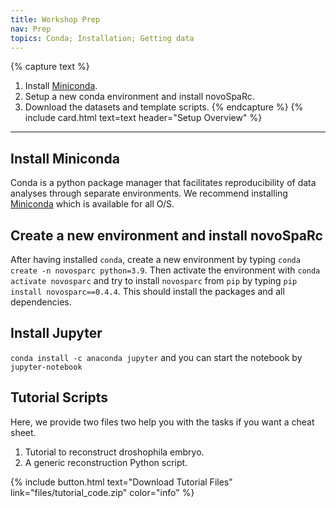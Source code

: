 ```yaml
---
title: Workshop Prep
nav: Prep
topics: Conda; Installation; Getting data 
---
```


{% capture text %}
1. Install [Miniconda](https://github.com).
2. Setup a new conda environment and install novoSpaRc.
3. Download the datasets and template scripts.
{% endcapture %}
{% include card.html text=text header="Setup Overview" %}

-------------

## Install Miniconda

Conda is a python package manager that facilitates reproducibility of data analyses through separate environments. We recommend installing [Miniconda](https://docs.conda.io/en/latest/miniconda.html) which is available for all O/S.

## Create a new environment and install novoSpaRc

After having installed `conda`, create a new environment by typing `conda create -n novosparc python=3.9`. Then activate the environment with `conda activate novosparc` and try to install `novosparc` from `pip` by typing `pip install novosparc==0.4.4`. This should install the packages and all dependencies.

## Install Jupyter
`conda install -c anaconda jupyter` and you can start the notebook by `jupyter-notebook`  

## Tutorial Scripts

Here, we provide two files two help you with the tasks if you want a cheat sheet.
1. Tutorial to reconstruct droshophila embryo.
2. A generic reconstruction Python script.

{% include button.html text="Download Tutorial Files" link="files/tutorial_code.zip" color="info" %}
